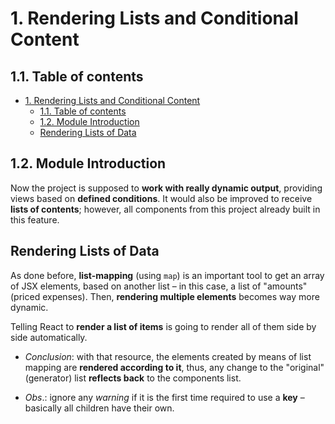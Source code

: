 # 1. Rendering Lists and Conditional Content

## 1.1. Table of contents

- [1. Rendering Lists and Conditional Content](#1-rendering-lists-and-conditional-content)
  - [1.1. Table of contents](#11-table-of-contents)
  - [1.2. Module Introduction](#12-module-introduction)
  - [Rendering Lists of Data](#rendering-lists-of-data)

<!-- 63. Module Introduction -->

## 1.2. Module Introduction

Now the project is supposed to **work with really dynamic output**, providing views based on **defined conditions**. It would also be improved to receive **lists of contents**; however, all components from this project already built in this feature.

<!-- 64. Rendering Lists of Data -->

## Rendering Lists of Data

As done before, **list-mapping** (using `map`) is an important tool to get an array of JSX elements, based on another list – in this case, a list of "amounts" (priced expenses). Then, **rendering multiple elements** becomes way more dynamic.

Telling React to **render a list of items** is going to render all of them side by side automatically.

-   _Conclusion_: with that resource, the elements created by means of list mapping are **rendered according to it**, thus, any change to the "original" (generator) list **reflects back** to the components list.

-   _Obs_.: ignore any _warning_ if it is the first time required to use a **key** – basically all children have their own.
